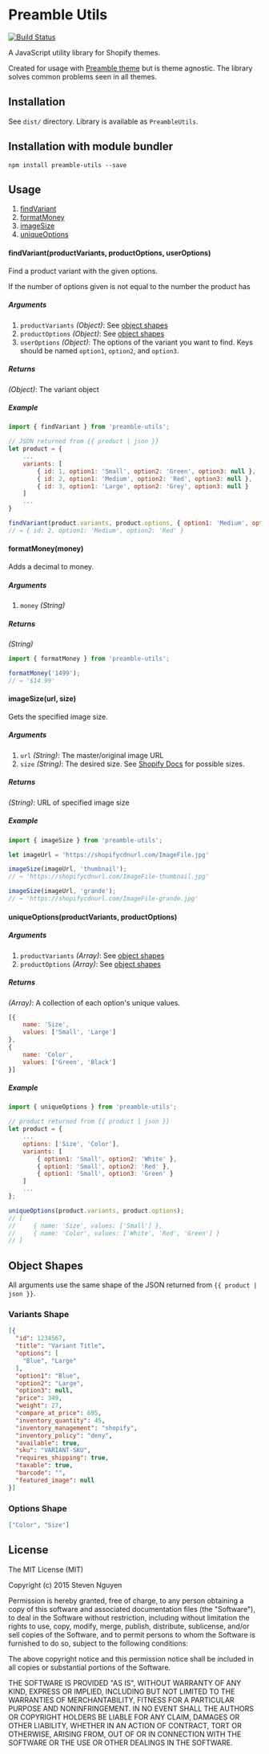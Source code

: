 Preamble Utils
============================
[![Build Status](https://travis-ci.org/sdn90/preamble-utils.svg?branch=master)](https://travis-ci.org/sdn90/preamble-utils)


A JavaScript utility library for Shopify themes.

Created for usage with [Preamble theme](https://github.com/sdn90/preamble) but is theme agnostic. The library solves common problems seen in all themes.

## Installation
See `dist/` directory. Library is available as `PreambleUtils`.

## Installation with module bundler
`npm install preamble-utils --save`

## Usage

1. [findVariant](#findvariantproductoptions)
2. [formatMoney](#formatmoneymoney)
3. [imageSize](#imagesizeurl-size)
4. [uniqueOptions](#uniqueoptionsproduct)

#### findVariant(productVariants, productOptions, userOptions)
Find a product variant with the given options.

If the number of options given is not equal to the number the product has

##### Arguments
1. `productVariants` *(Object)*: See [object shapes](#object-shapes)
2. `productOptions` *(Object)*: See [object shapes](#object-shapes)
3. `userOptions` *(Object)*: The options of the variant you want to find. Keys should be named `option1`, `option2`, and `option3`.

##### Returns
*(Object)*: The variant object

##### Example

```javascript
import { findVariant } from 'preamble-utils';

// JSON returned from {{ product | json }}
let product = {
	...
	variants: [
		{ id: 1, option1: 'Small', option2: 'Green', option3: null },
		{ id: 2, option1: 'Medium', option2: 'Red', option3: null },
		{ id: 3, option1: 'Large', option2: 'Grey', option3: null }
	]
	...
}

findVariant(product.variants, product.options, { option1: 'Medium', option2: 'Red'});
// → { id: 2, option1: 'Medium', option2: 'Red' } 
```

#### formatMoney(money)
Adds a decimal to money.

##### Arguments
1. `money` *(String)*

##### Returns
*(String)*

```javascript
import { formatMoney } from 'preamble-utils';

formatMoney('1499');
// → '$14.99'
```

#### imageSize(url, size)
Gets the specified image size.

##### Arguments
1. `url` *(String)*: The master/original image URL
2. `size` *(String)*: The desired size. See [Shopify Docs](https://docs.shopify.com/themes/liquid-documentation/filters/url-filters#size-parameters) for possible sizes.

##### Returns
*(String)*: URL of specified image size

##### Example
```javascript
import { imageSize } from 'preamble-utils';

let imageUrl = 'https://shopifycdnurl.com/ImageFile.jpg'

imageSize(imageUrl, 'thumbnail');
// → 'https://shopifycdnurl.com/ImageFile-thumbnail.jpg'

imageSize(imageUrl, 'grande');
// → 'https://shopifycdnurl.com/ImageFile-grande.jpg'
```

#### uniqueOptions(productVariants, productOptions)

##### Arguments
1. `productVariants` *(Array)*: See [object shapes](#object-shapes)
2. `productOptions` *(Array)*: See [object shapes](#object-shapes)

##### Returns
*(Array)*: A collection of each option's unique values.

```javascript
[{ 
	name: 'Size',
	values: ['Small', 'Large']
},
{ 
	name: 'Color',
	values: ['Green', 'Black']
}]
```

##### Example

```javascript
import { uniqueOptions } from 'preamble-utils';

// product returned from {{ product | json }}
let product = {
	...
	options: ['Size', 'Color'],
	variants: [
		{ option1: 'Small', option2: 'White' },
		{ option1: 'Small', option2: 'Red' },
		{ option1: 'Small', option3: 'Green' }
	]
	...
};

uniqueOptions(product.variants, product.options);
// [
//     { name: 'Size', values: ['Small'] },
//     { name: 'Color', values: ['White', 'Red', 'Green'] }
// ]
```
## Object Shapes
All arguments use the same shape of the JSON returned from `{{ product | json }}`.

### Variants Shape
```json
[{
  "id": 1234567,
  "title": "Variant Title",
  "options": [
    "Blue", "Large"
  ],
  "option1": "Blue",
  "option2": "Large",
  "option3": null,
  "price": 349,
  "weight": 27,
  "compare_at_price": 695,
  "inventory_quantity": 45,
  "inventory_management": "shopify",
  "inventory_policy": "deny",
  "available": true,
  "sku": "VARIANT-SKU",
  "requires_shipping": true,
  "taxable": true,
  "barcode": "",
  "featured_image": null
}]

```

### Options Shape
```json
["Color", "Size"]
```

## License
The MIT License (MIT)

Copyright (c) 2015 Steven Nguyen

Permission is hereby granted, free of charge, to any person obtaining a copy
of this software and associated documentation files (the "Software"), to deal
in the Software without restriction, including without limitation the rights
to use, copy, modify, merge, publish, distribute, sublicense, and/or sell
copies of the Software, and to permit persons to whom the Software is
furnished to do so, subject to the following conditions:

The above copyright notice and this permission notice shall be included in
all copies or substantial portions of the Software.

THE SOFTWARE IS PROVIDED "AS IS", WITHOUT WARRANTY OF ANY KIND, EXPRESS OR
IMPLIED, INCLUDING BUT NOT LIMITED TO THE WARRANTIES OF MERCHANTABILITY,
FITNESS FOR A PARTICULAR PURPOSE AND NONINFRINGEMENT. IN NO EVENT SHALL THE
AUTHORS OR COPYRIGHT HOLDERS BE LIABLE FOR ANY CLAIM, DAMAGES OR OTHER
LIABILITY, WHETHER IN AN ACTION OF CONTRACT, TORT OR OTHERWISE, ARISING FROM,
OUT OF OR IN CONNECTION WITH THE SOFTWARE OR THE USE OR OTHER DEALINGS IN
THE SOFTWARE.
